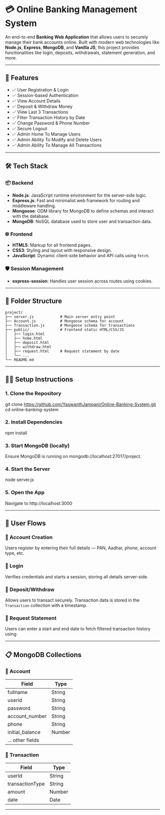 # 💳 Online Banking Management System

An end-to-end **Banking Web Application** that allows users to securely manage their bank accounts online. Built with modern web technologies like **Node.js**, **Express**, **MongoDB**, and **Vanilla JS**, this project provides functionalities like login, deposits, withdrawals, statement generation, and more.

---

## 📌 Features

- ✅ User Registration & Login  
- ✅ Session-based Authentication  
- ✅ View Account Details  
- ✅ Deposit & Withdraw Money  
- ✅ View Last 3 Transactions  
- ✅ Filter Transaction History by Date  
- ✅ Change Password & Phone Number  
- ✅ Secure Logout
- ✅ Admin Home To Manage Users
- ✅ Admin Ability To Modify and Delete Users  
- ✅ Admin Ability To Manage All Transactions

---

## 🛠️ Tech Stack

### 📦 Backend
- **Node.js**: JavaScript runtime environment for the server-side logic.
- **Express.js**: Fast and minimalist web framework for routing and middleware handling.
- **Mongoose**: ODM library for MongoDB to define schemas and interact with the database.
- **MongoDB**: NoSQL database used to store user and transaction data.

### 🌐 Frontend
- **HTML5**: Markup for all frontend pages.
- **CSS3**: Styling and layout with responsive design.
- **JavaScript**: Dynamic client-side behavior and API calls using `fetch`.

### 🛡️ Session Management
- **express-session**: Handles user session across routes using cookies.

---

## 📁 Folder Structure

```
project/
├── server.js            # Main server entry point
├── Account.js           # Mongoose schema for account
├── Transaction.js       # Mongoose schema for transactions
├── public/              # Frontend static HTML/CSS/JS
│   ├── login.html
│   ├── home.html
│   ├── deposit.html
│   ├── withdraw.html
│   ├── request.html     # Request statement by date
│   └── ...
└── README.md
```

---

## 🧑‍💻 Setup Instructions

### 1. Clone the Repository
git clone https://github.com/YaswanthJampani/Online-Banking-System.git
cd online-banking-system

### 2. Install Dependencies
npm install

### 3. Start MongoDB (locally)
Ensure MongoDB is running on mongodb://localhost:27017/project.

### 4. Start the Server
node server.js

### 5. Open the App
Navigate to http://localhost:3000

---

## 🔐 User Flows

### 🔸 Account Creation
Users register by entering their full details — PAN, Aadhar, phone, account type, etc.

### 🔸 Login
Verifies credentials and starts a session, storing all details server-side.

### 🔸 Deposit/Withdraw
Allows users to transact securely. Transaction data is stored in the `Transaction` collection with a timestamp.

### 🔸 Request Statement
Users can enter a start and end date to fetch filtered transaction history using:

---

## 📋 MongoDB Collections

### 🧾 Account
| Field             | Type   |
|-------------------|--------|
| fullname          | String |
| userid            | String |
| password          | String |
| account_number    | String |
| phone             | String |
| initial_balance   | Number |
| ... other fields  |        |

### 💸 Transaction
| Field           | Type   |
|----------------|--------|
| userId         | String |
| transactionType| String |
| amount         | Number |
| date           | Date   |

---

